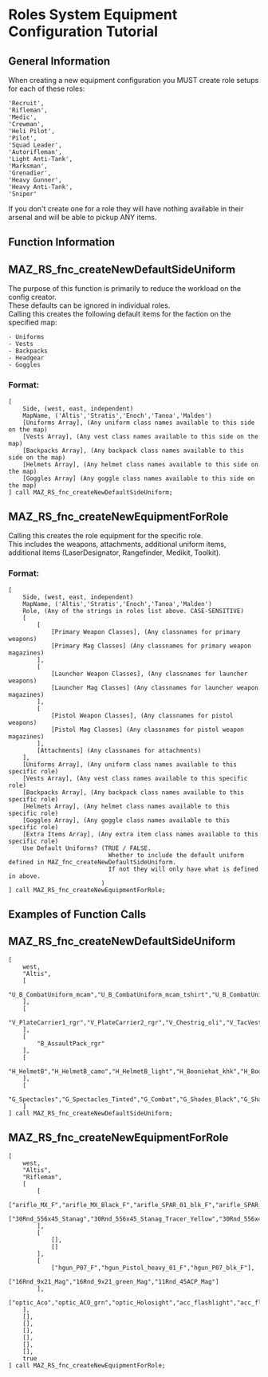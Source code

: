 # Roles System Equipment Configuration Tutorial

## General Information
When creating a new equipment configuration you MUST create role setups for each of these roles:
```sqf
'Recruit', 
'Rifleman', 
'Medic', 
'Crewman', 
'Heli Pilot', 
'Pilot', 
'Squad Leader', 
'Autorifleman', 
'Light Anti-Tank', 
'Marksman', 
'Grenadier', 
'Heavy Gunner', 
'Heavy Anti-Tank', 
'Sniper'
```
If you don't create one for a role they will have nothing available in their arsenal and will be able to pickup ANY items.

## Function Information

## MAZ_RS_fnc_createNewDefaultSideUniform
The purpose of this function is primarily to reduce the workload on the config creator.<br/>
These defaults can be ignored in individual roles.<br/>
Calling this creates the following default items for the faction on the specified map:
```sqf
- Uniforms
- Vests
- Backpacks
- Headgear
- Goggles
```

### Format:
```sqf
[
	Side, (west, east, independent)
	MapName, ('Altis','Stratis','Enoch','Tanoa','Malden')
	[Uniforms Array], (Any uniform class names available to this side on the map)
	[Vests Array], (Any vest class names available to this side on the map)
	[Backpacks Array], (Any backpack class names available to this side on the map)
	[Helmets Array], (Any helmet class names available to this side on the map)
	[Goggles Array] (Any goggle class names available to this side on the map)
] call MAZ_RS_fnc_createNewDefaultSideUniform;
```

## MAZ_RS_fnc_createNewEquipmentForRole
Calling this creates the role equipment for the specific role.<br/>
This includes the weapons, attachments, additional uniform items, additional items (LaserDesignator, Rangefinder, Medikit, Toolkit).

### Format:
```sqf
[
	Side, (west, east, independent)
	MapName, ('Altis','Stratis','Enoch','Tanoa','Malden')
	Role, (Any of the strings in roles list above. CASE-SENSITIVE)
	[
		[
			[Primary Weapon Classes], (Any classnames for primary weapons)
			[Primary Mag Classes] (Any classnames for primary weapon magazines)
		],
		[
			[Launcher Weapon Classes], (Any classnames for launcher weapons)
			[Launcher Mag Classes] (Any classnames for launcher weapon magazines)
		],
		[
			[Pistol Weapon Classes], (Any classnames for pistol weapons)
			[Pistol Mag Classes] (Any classnames for pistol weapon magazines)
		],
		[Attachments] (Any classnames for attachments)
	],
	[Uniforms Array], (Any uniform class names available to this specific role)
	[Vests Array], (Any vest class names available to this specific role)
	[Backpacks Array], (Any backpack class names available to this specific role)
	[Helmets Array], (Any helmet class names available to this specific role)
	[Goggles Array], (Any goggle class names available to this specific role)
	[Extra Items Array], (Any extra item class names available to this specific role)
	Use Default Uniforms? (TRUE / FALSE. 
						   	Whether to include the default uniform defined in MAZ_fnc_createNewDefaultSideUniform. 
					       	If not they will only have what is defined in above.
					      )
] call MAZ_RS_fnc_createNewEquipmentForRole;
```

## Examples of Function Calls

## MAZ_RS_fnc_createNewDefaultSideUniform
```sqf
[
	west,
	"Altis",
	[
		"U_B_CombatUniform_mcam","U_B_CombatUniform_mcam_tshirt","U_B_CombatUniform_mcam_vest","U_B_CombatUniform_mcam_worn","U_B_CTRG_1","U_B_CTRG_2","U_B_CTRG_3","U_B_survival_uniform","U_I_G_Story_Protagonist_F","U_B_CTRG_Soldier_2_Arid_F"
	],
	[
		"V_PlateCarrier1_rgr","V_PlateCarrier2_rgr","V_Chestrig_oli","V_TacVest_khk","V_TacVest_oli","V_PlateCarrier_Kerry","V_PlateCarrierL_CTRG","V_PlateCarrierH_CTRG"
	],
	[
		"B_AssaultPack_rgr"
	],
	[
		"H_HelmetB","H_HelmetB_camo","H_HelmetB_light","H_Booniehat_khk","H_Booniehat_mcamo","H_Booniehat_tan","H_Booniehat_khk_hs","H_HelmetB_grass","H_HelmetB_snakeskin","H_HelmetB_desert","H_HelmetB_black","H_HelmetB_sand","H_Cap_oli","H_Cap_headphones","H_Cap_tan","H_Cap_blk","H_Cap_tan_specops_US","H_Cap_khaki_specops_UK","H_Cap_grn","H_Cap_oli_hs","H_Cap_usblack","H_MilCap_mcamo","H_MilCap_gry","H_HelmetB_light_grass","H_HelmetB_light_snakeskin","H_HelmetB_light_desert","H_HelmetB_light_black","H_HelmetB_light_sand","H_Bandanna_khk","H_Bandanna_khk_hs","H_Bandanna_cbr","H_Bandanna_sand","H_Bandanna_gry","H_Bandanna_mcamo","H_Watchcap_blk","H_Watchcap_cbr","H_Watchcap_khk","H_Watchcap_camo","H_Booniehat_mgrn","H_MilCap_grn"
	],
	[
		"G_Spectacles","G_Spectacles_Tinted","G_Combat","G_Shades_Black","G_Shades_Green","G_Shades_Red","G_Tactical_Black","G_Bandanna_blk","G_Bandanna_oli","G_Bandanna_khk","G_Bandanna_tan","G_Shades_Blue","G_Tactical_Clear","G_AirPurifyingRespirator_01_F"
	]
] call MAZ_RS_fnc_createNewDefaultSideUniform;
```

## MAZ_RS_fnc_createNewEquipmentForRole
```sqf
[
	west,
	"Altis",
	"Rifleman",
	[
		[
			["arifle_MX_F","arifle_MX_Black_F","arifle_SPAR_01_blk_F","arifle_SPAR_01_snd_F"],
			["30Rnd_556x45_Stanag","30Rnd_556x45_Stanag_Tracer_Yellow","30Rnd_556x45_Stanag_Sand","30Rnd_556x45_Stanag_Sand_Tracer_Yellow","30Rnd_65x39_caseless_mag","30Rnd_65x39_caseless_black_mag","30Rnd_65x39_caseless_mag_Tracer","30Rnd_65x39_caseless_black_mag_Tracer"]
		],
		[
			[],
			[]
		],
		[
			["hgun_P07_F","hgun_Pistol_heavy_01_F","hgun_P07_blk_F"],
			["16Rnd_9x21_Mag","16Rnd_9x21_green_Mag","11Rnd_45ACP_Mag"]
		],
		["optic_Aco","optic_ACO_grn","optic_Holosight","acc_flashlight","acc_flashlight_smg_01","acc_pointer_IR","optic_Holosight_blk_F"]
	],
	[],
	[],
	[],
	[],
	[],
	[],
	true
] call MAZ_RS_fnc_createNewEquipmentForRole;
```